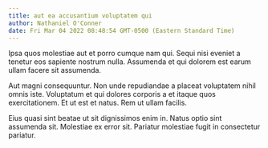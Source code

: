 ```yaml
---
title: aut ea accusantium voluptatem qui
author: Nathaniel O'Conner
date: Fri Mar 04 2022 08:48:54 GMT-0500 (Eastern Standard Time)
---
```

Ipsa quos molestiae aut et porro cumque nam qui. Sequi nisi eveniet a tenetur eos sapiente nostrum nulla. Assumenda et qui dolorem est earum ullam facere sit assumenda.

 Aut magni consequuntur. Non unde repudiandae a placeat voluptatem nihil omnis iste. Voluptatum et qui dolores corporis a et itaque quos exercitationem. Et ut est et natus. Rem ut ullam facilis.

 Eius quasi sint beatae ut sit dignissimos enim in. Natus optio sint assumenda sit. Molestiae ex error sit. Pariatur molestiae fugit in consectetur pariatur.